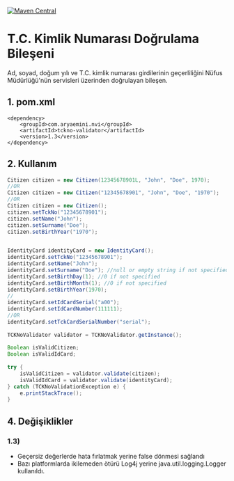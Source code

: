 [![Maven Central](https://maven-badges.herokuapp.com/maven-central/com.aryaemini.nvi/tckno-validator/badge.svg)](https://maven-badges.herokuapp.com/maven-central/com.aryaemini.nvi/tckno-validator/)
# T.C. Kimlik Numarası Doğrulama Bileşeni

Ad, soyad, doğum yılı ve T.C. kimlik numarası girdilerinin geçerliliğini Nüfus Müdürlüğü'nün servisleri üzerinden doğrulayan bileşen.

## 1. pom.xml

    <dependency>
        <groupId>com.aryaemini.nvi</groupId>
        <artifactId>tckno-validator</artifactId>
        <version>1.3</version>
    </dependency>

## 2. Kullanım
```java
Citizen citizen = new Citizen(12345678901L, "John", "Doe", 1970);
//OR
Citizen citizen = new Citizen("12345678901", "John", "Doe", "1970");
//OR
Citizen citizen = new Citizen();
citizen.setTckNo("12345678901");
citizen.setName("John");
citizen.setSurname("Doe");
citizen.setBirthYear("1970");
 

IdentityCard identityCard = new IdentityCard();
identityCard.setTckNo("12345678901");
identityCard.setName("John");
identityCard.setSurname("Doe"); //null or empty string if not specified
identityCard.setBirthDay(1); //0 if not specified
identityCard.setBirthMonth(1); //0 if not specified
identityCard.setBirthYear(1970);
//
identityCard.setIdCardSerial("a00");
identityCard.setIdCardNumber(111111);
//OR
identityCard.setTckCardSerialNumber("serial");
 
TCKNoValidator validator = TCKNoValidator.getInstance();
 
Boolean isValidCitizen;
Boolean isValidIdCard;
 
try {
    isValidCitizen = validator.validate(citizen);
    isValidIdCard = validator.validate(identityCard);
} catch (TCKNoValidationException e) {
    e.printStackTrace();
}
```

## 4. Değişiklikler

### 1.3)
* Geçersiz değerlerde hata fırlatmak yerine false dönmesi sağlandı
* Bazı platformlarda ikilemeden ötürü Log4j yerine java.util.logging.Logger kullanıldı.
